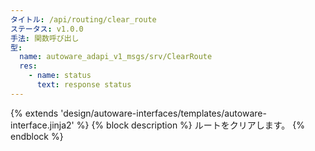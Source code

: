```yaml
---
タイトル: /api/routing/clear_route
ステータス: v1.0.0
手法: 関数呼び出し
型:
  name: autoware_adapi_v1_msgs/srv/ClearRoute
  res:
    - name: status
      text: response status
---
```


{% extends 'design/autoware-interfaces/templates/autoware-interface.jinja2' %}
{% block description %}
ルートをクリアします。
{% endblock %}

